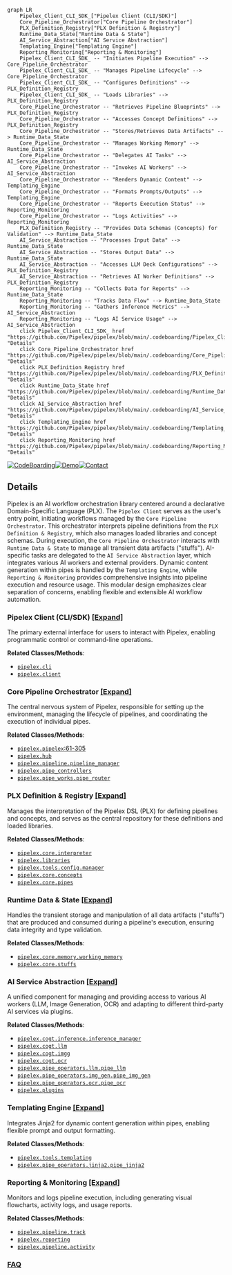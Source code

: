 ```mermaid
graph LR
    Pipelex_Client_CLI_SDK_["Pipelex Client (CLI/SDK)"]
    Core_Pipeline_Orchestrator["Core Pipeline Orchestrator"]
    PLX_Definition_Registry["PLX Definition & Registry"]
    Runtime_Data_State["Runtime Data & State"]
    AI_Service_Abstraction["AI Service Abstraction"]
    Templating_Engine["Templating Engine"]
    Reporting_Monitoring["Reporting & Monitoring"]
    Pipelex_Client_CLI_SDK_ -- "Initiates Pipeline Execution" --> Core_Pipeline_Orchestrator
    Pipelex_Client_CLI_SDK_ -- "Manages Pipeline Lifecycle" --> Core_Pipeline_Orchestrator
    Pipelex_Client_CLI_SDK_ -- "Configures Definitions" --> PLX_Definition_Registry
    Pipelex_Client_CLI_SDK_ -- "Loads Libraries" --> PLX_Definition_Registry
    Core_Pipeline_Orchestrator -- "Retrieves Pipeline Blueprints" --> PLX_Definition_Registry
    Core_Pipeline_Orchestrator -- "Accesses Concept Definitions" --> PLX_Definition_Registry
    Core_Pipeline_Orchestrator -- "Stores/Retrieves Data Artifacts" --> Runtime_Data_State
    Core_Pipeline_Orchestrator -- "Manages Working Memory" --> Runtime_Data_State
    Core_Pipeline_Orchestrator -- "Delegates AI Tasks" --> AI_Service_Abstraction
    Core_Pipeline_Orchestrator -- "Invokes AI Workers" --> AI_Service_Abstraction
    Core_Pipeline_Orchestrator -- "Renders Dynamic Content" --> Templating_Engine
    Core_Pipeline_Orchestrator -- "Formats Prompts/Outputs" --> Templating_Engine
    Core_Pipeline_Orchestrator -- "Reports Execution Status" --> Reporting_Monitoring
    Core_Pipeline_Orchestrator -- "Logs Activities" --> Reporting_Monitoring
    PLX_Definition_Registry -- "Provides Data Schemas (Concepts) for Validation" --> Runtime_Data_State
    AI_Service_Abstraction -- "Processes Input Data" --> Runtime_Data_State
    AI_Service_Abstraction -- "Stores Output Data" --> Runtime_Data_State
    AI_Service_Abstraction -- "Accesses LLM Deck Configurations" --> PLX_Definition_Registry
    AI_Service_Abstraction -- "Retrieves AI Worker Definitions" --> PLX_Definition_Registry
    Reporting_Monitoring -- "Collects Data for Reports" --> Runtime_Data_State
    Reporting_Monitoring -- "Tracks Data Flow" --> Runtime_Data_State
    Reporting_Monitoring -- "Gathers Inference Metrics" --> AI_Service_Abstraction
    Reporting_Monitoring -- "Logs AI Service Usage" --> AI_Service_Abstraction
    click Pipelex_Client_CLI_SDK_ href "https://github.com/Pipelex/pipelex/blob/main/.codeboarding/Pipelex_Client_CLI_SDK_.md" "Details"
    click Core_Pipeline_Orchestrator href "https://github.com/Pipelex/pipelex/blob/main/.codeboarding/Core_Pipeline_Orchestrator.md" "Details"
    click PLX_Definition_Registry href "https://github.com/Pipelex/pipelex/blob/main/.codeboarding/PLX_Definition_Registry.md" "Details"
    click Runtime_Data_State href "https://github.com/Pipelex/pipelex/blob/main/.codeboarding/Runtime_Data_State.md" "Details"
    click AI_Service_Abstraction href "https://github.com/Pipelex/pipelex/blob/main/.codeboarding/AI_Service_Abstraction.md" "Details"
    click Templating_Engine href "https://github.com/Pipelex/pipelex/blob/main/.codeboarding/Templating_Engine.md" "Details"
    click Reporting_Monitoring href "https://github.com/Pipelex/pipelex/blob/main/.codeboarding/Reporting_Monitoring.md" "Details"
```

[![CodeBoarding](https://img.shields.io/badge/Generated%20by-CodeBoarding-9cf?style=flat-square)](https://github.com/CodeBoarding/CodeBoarding)[![Demo](https://img.shields.io/badge/Try%20our-Demo-blue?style=flat-square)](https://www.codeboarding.org/diagrams)[![Contact](https://img.shields.io/badge/Contact%20us%20-%20contact@codeboarding.org-lightgrey?style=flat-square)](mailto:contact@codeboarding.org)

## Details

Pipelex is an AI workflow orchestration library centered around a declarative Domain-Specific Language (PLX). The `Pipelex Client` serves as the user's entry point, initiating workflows managed by the `Core Pipeline Orchestrator`. This orchestrator interprets pipeline definitions from the `PLX Definition & Registry`, which also manages loaded libraries and concept schemas. During execution, the `Core Pipeline Orchestrator` interacts with `Runtime Data & State` to manage all transient data artifacts ("stuffs"). AI-specific tasks are delegated to the `AI Service Abstraction` layer, which integrates various AI workers and external providers. Dynamic content generation within pipes is handled by the `Templating Engine`, while `Reporting & Monitoring` provides comprehensive insights into pipeline execution and resource usage. This modular design emphasizes clear separation of concerns, enabling flexible and extensible AI workflow automation.

### Pipelex Client (CLI/SDK) [[Expand]](./Pipelex_Client_CLI_SDK_.md)
The primary external interface for users to interact with Pipelex, enabling programmatic control or command-line operations.


**Related Classes/Methods**:

- <a href="https://github.com/Pipelex/pipelex/blob/main/pipelex/cli/" target="_blank" rel="noopener noreferrer">`pipelex.cli`</a>
- <a href="https://github.com/Pipelex/pipelex/blob/main/pipelex/client/" target="_blank" rel="noopener noreferrer">`pipelex.client`</a>


### Core Pipeline Orchestrator [[Expand]](./Core_Pipeline_Orchestrator.md)
The central nervous system of Pipelex, responsible for setting up the environment, managing the lifecycle of pipelines, and coordinating the execution of individual pipes.


**Related Classes/Methods**:

- <a href="https://github.com/Pipelex/pipelex/blob/main/pipelex/pipelex.py#L61-L305" target="_blank" rel="noopener noreferrer">`pipelex.pipelex`:61-305</a>
- <a href="https://github.com/Pipelex/pipelex/blob/main/pipelex/hub.py" target="_blank" rel="noopener noreferrer">`pipelex.hub`</a>
- <a href="https://github.com/Pipelex/pipelex/blob/main/pipelex/pipeline/pipeline_manager.py" target="_blank" rel="noopener noreferrer">`pipelex.pipeline.pipeline_manager`</a>
- <a href="https://github.com/Pipelex/pipelex/blob/main/pipelex/pipe_controllers/" target="_blank" rel="noopener noreferrer">`pipelex.pipe_controllers`</a>
- <a href="https://github.com/Pipelex/pipelex/blob/main/pipelex/pipe_works/pipe_router.py" target="_blank" rel="noopener noreferrer">`pipelex.pipe_works.pipe_router`</a>


### PLX Definition & Registry [[Expand]](./PLX_Definition_Registry.md)
Manages the interpretation of the Pipelex DSL (PLX) for defining pipelines and concepts, and serves as the central repository for these definitions and loaded libraries.


**Related Classes/Methods**:

- <a href="https://github.com/Pipelex/pipelex/blob/main/pipelex/core/interpreter.py" target="_blank" rel="noopener noreferrer">`pipelex.core.interpreter`</a>
- <a href="https://github.com/Pipelex/pipelex/blob/main/pipelex/libraries/" target="_blank" rel="noopener noreferrer">`pipelex.libraries`</a>
- <a href="https://github.com/Pipelex/pipelex/blob/main/pipelex/tools/config/manager.py" target="_blank" rel="noopener noreferrer">`pipelex.tools.config.manager`</a>
- <a href="https://github.com/Pipelex/pipelex/blob/main/pipelex/core/concepts/" target="_blank" rel="noopener noreferrer">`pipelex.core.concepts`</a>
- <a href="https://github.com/Pipelex/pipelex/blob/main/pipelex/core/pipes/" target="_blank" rel="noopener noreferrer">`pipelex.core.pipes`</a>


### Runtime Data & State [[Expand]](./Runtime_Data_State.md)
Handles the transient storage and manipulation of all data artifacts ("stuffs") that are produced and consumed during a pipeline's execution, ensuring data integrity and type validation.


**Related Classes/Methods**:

- <a href="https://github.com/Pipelex/pipelex/blob/main/pipelex/core/memory/working_memory.py" target="_blank" rel="noopener noreferrer">`pipelex.core.memory.working_memory`</a>
- <a href="https://github.com/Pipelex/pipelex/blob/main/pipelex/core/stuffs/" target="_blank" rel="noopener noreferrer">`pipelex.core.stuffs`</a>


### AI Service Abstraction [[Expand]](./AI_Service_Abstraction.md)
A unified component for managing and providing access to various AI workers (LLM, Image Generation, OCR) and adapting to different third-party AI services via plugins.


**Related Classes/Methods**:

- <a href="https://github.com/Pipelex/pipelex/blob/main/pipelex/cogt/inference/inference_manager.py" target="_blank" rel="noopener noreferrer">`pipelex.cogt.inference.inference_manager`</a>
- <a href="https://github.com/Pipelex/pipelex/blob/main/pipelex/cogt/llm/" target="_blank" rel="noopener noreferrer">`pipelex.cogt.llm`</a>
- <a href="https://github.com/Pipelex/pipelex/blob/main/pipelex/cogt/imgg/" target="_blank" rel="noopener noreferrer">`pipelex.cogt.imgg`</a>
- <a href="https://github.com/Pipelex/pipelex/blob/main/pipelex/cogt/ocr/" target="_blank" rel="noopener noreferrer">`pipelex.cogt.ocr`</a>
- <a href="https://github.com/Pipelex/pipelex/blob/main/pipelex/pipe_operators/llm/pipe_llm.py" target="_blank" rel="noopener noreferrer">`pipelex.pipe_operators.llm.pipe_llm`</a>
- <a href="https://github.com/Pipelex/pipelex/blob/main/pipelex/pipe_operators/img_gen/pipe_img_gen.py" target="_blank" rel="noopener noreferrer">`pipelex.pipe_operators.img_gen.pipe_img_gen`</a>
- <a href="https://github.com/Pipelex/pipelex/blob/main/pipelex/pipe_operators/ocr/pipe_ocr.py" target="_blank" rel="noopener noreferrer">`pipelex.pipe_operators.ocr.pipe_ocr`</a>
- <a href="https://github.com/Pipelex/pipelex/blob/main/pipelex/plugins/" target="_blank" rel="noopener noreferrer">`pipelex.plugins`</a>


### Templating Engine [[Expand]](./Templating_Engine.md)
Integrates Jinja2 for dynamic content generation within pipes, enabling flexible prompt and output formatting.


**Related Classes/Methods**:

- <a href="https://github.com/Pipelex/pipelex/blob/main/pipelex/tools/templating/" target="_blank" rel="noopener noreferrer">`pipelex.tools.templating`</a>
- <a href="https://github.com/Pipelex/pipelex/blob/main/pipelex/pipe_operators/jinja2/pipe_jinja2.py" target="_blank" rel="noopener noreferrer">`pipelex.pipe_operators.jinja2.pipe_jinja2`</a>


### Reporting & Monitoring [[Expand]](./Reporting_Monitoring.md)
Monitors and logs pipeline execution, including generating visual flowcharts, activity logs, and usage reports.


**Related Classes/Methods**:

- <a href="https://github.com/Pipelex/pipelex/blob/main/pipelex/pipeline/track/" target="_blank" rel="noopener noreferrer">`pipelex.pipeline.track`</a>
- <a href="https://github.com/Pipelex/pipelex/blob/main/pipelex/reporting/" target="_blank" rel="noopener noreferrer">`pipelex.reporting`</a>
- <a href="https://github.com/Pipelex/pipelex/blob/main/pipelex/pipeline/activity/" target="_blank" rel="noopener noreferrer">`pipelex.pipeline.activity`</a>




### [FAQ](https://github.com/CodeBoarding/GeneratedOnBoardings/tree/main?tab=readme-ov-file#faq)
